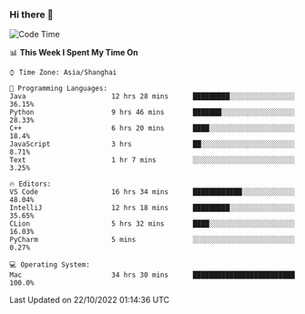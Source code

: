 ### Hi there 👋


<!--START_SECTION:waka-->
![Code Time](http://img.shields.io/badge/Code%20Time-824%20hrs%2011%20mins-blue)

📊 **This Week I Spent My Time On** 

```text
⌚︎ Time Zone: Asia/Shanghai

💬 Programming Languages: 
Java                     12 hrs 28 mins      █████████░░░░░░░░░░░░░░░░   36.15% 
Python                   9 hrs 46 mins       ███████░░░░░░░░░░░░░░░░░░   28.33% 
C++                      6 hrs 20 mins       ████░░░░░░░░░░░░░░░░░░░░░   18.4% 
JavaScript               3 hrs               ██░░░░░░░░░░░░░░░░░░░░░░░   8.71% 
Text                     1 hr 7 mins         ░░░░░░░░░░░░░░░░░░░░░░░░░   3.25%

🔥 Editors: 
VS Code                  16 hrs 34 mins      ████████████░░░░░░░░░░░░░   48.04% 
IntelliJ                 12 hrs 18 mins      █████████░░░░░░░░░░░░░░░░   35.65% 
CLion                    5 hrs 32 mins       ████░░░░░░░░░░░░░░░░░░░░░   16.03% 
PyCharm                  5 mins              ░░░░░░░░░░░░░░░░░░░░░░░░░   0.27%

💻 Operating System: 
Mac                      34 hrs 30 mins      █████████████████████████   100.0%

```


 Last Updated on 22/10/2022 01:14:36 UTC
<!--END_SECTION:waka-->

<!--
**SillyPasty/SillyPasty** is a ✨ _special_ ✨ repository because its `README.md` (this file) appears on your GitHub profile.

Here are some ideas to get you started:

- 🔭 I’m currently working on ...
- 🌱 I’m currently learning ...
- 👯 I’m looking to collaborate on ...
- 🤔 I’m looking for help with ...
- 💬 Ask me about ...
- 📫 How to reach me: ...
- 😄 Pronouns: ...
- ⚡ Fun fact: ...
-->



